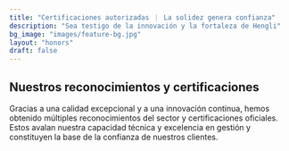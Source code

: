 ```yaml
---
title: "Certificaciones autorizadas ｜ La solidez genera confianza"
description: "Sea testigo de la innovación y la fortaleza de Hengli"
bg_image: "images/feature-bg.jpg"
layout: "honors"
draft: false
---
```


## Nuestros reconocimientos y certificaciones

Gracias a una calidad excepcional y a una innovación continua, hemos obtenido múltiples reconocimientos del sector y certificaciones oficiales. Estos avalan nuestra capacidad técnica y excelencia en gestión y constituyen la base de la confianza de nuestros clientes.

